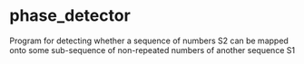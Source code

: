 # phase_detector
Program for detecting whether a sequence of numbers S2 can be mapped onto some sub-sequence of non-repeated numbers of another sequence S1
